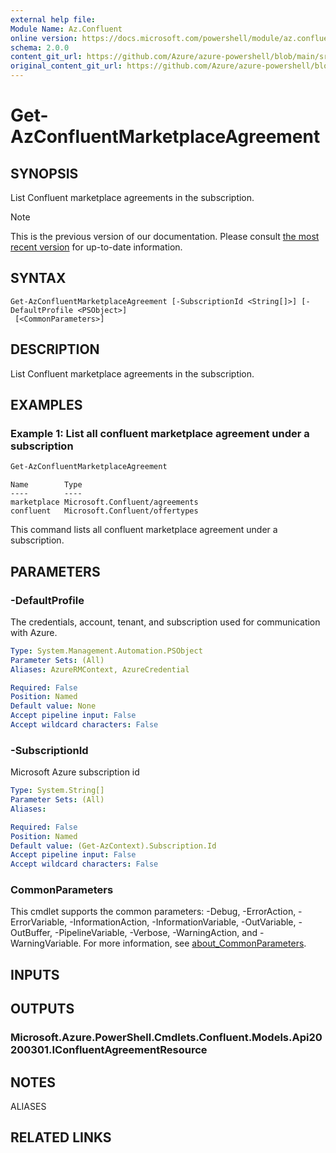 ```yaml
---
external help file: 
Module Name: Az.Confluent
online version: https://docs.microsoft.com/powershell/module/az.confluent/get-azconfluentmarketplaceagreement
schema: 2.0.0
content_git_url: https://github.com/Azure/azure-powershell/blob/main/src/Confluent/help/Get-AzConfluentMarketplaceAgreement.md
original_content_git_url: https://github.com/Azure/azure-powershell/blob/main/src/Confluent/help/Get-AzConfluentMarketplaceAgreement.md
---
```


# Get-AzConfluentMarketplaceAgreement

## SYNOPSIS
List Confluent marketplace agreements in the subscription.

> [!NOTE]
>This is the previous version of our documentation. Please consult [the most recent version](/powershell/module/az.confluent/get-azconfluentmarketplaceagreement) for up-to-date information.

## SYNTAX

```
Get-AzConfluentMarketplaceAgreement [-SubscriptionId <String[]>] [-DefaultProfile <PSObject>]
 [<CommonParameters>]
```

## DESCRIPTION
List Confluent marketplace agreements in the subscription.

## EXAMPLES

### Example 1: List all confluent marketplace agreement under a subscription
```powershell
Get-AzConfluentMarketplaceAgreement
```

```output
Name        Type
----        ----
marketplace Microsoft.Confluent/agreements
confluent   Microsoft.Confluent/offertypes
```

This command lists all confluent marketplace agreement under a subscription.

## PARAMETERS

### -DefaultProfile
The credentials, account, tenant, and subscription used for communication with Azure.

```yaml
Type: System.Management.Automation.PSObject
Parameter Sets: (All)
Aliases: AzureRMContext, AzureCredential

Required: False
Position: Named
Default value: None
Accept pipeline input: False
Accept wildcard characters: False
```

### -SubscriptionId
Microsoft Azure subscription id

```yaml
Type: System.String[]
Parameter Sets: (All)
Aliases:

Required: False
Position: Named
Default value: (Get-AzContext).Subscription.Id
Accept pipeline input: False
Accept wildcard characters: False
```

### CommonParameters
This cmdlet supports the common parameters: -Debug, -ErrorAction, -ErrorVariable, -InformationAction, -InformationVariable, -OutVariable, -OutBuffer, -PipelineVariable, -Verbose, -WarningAction, and -WarningVariable. For more information, see [about_CommonParameters](http://go.microsoft.com/fwlink/?LinkID=113216).

## INPUTS

## OUTPUTS

### Microsoft.Azure.PowerShell.Cmdlets.Confluent.Models.Api20200301.IConfluentAgreementResource

## NOTES

ALIASES

## RELATED LINKS

